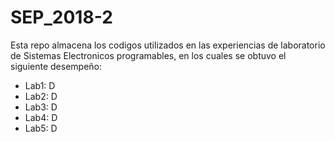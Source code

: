 # SEP_2018-2

Esta repo almacena los codigos utilizados en las experiencias de laboratorio de
Sistemas Electronicos programables, en los cuales se obtuvo el siguiente desempeño:
* Lab1: D
* Lab2: D
* Lab3: D
* Lab4: D
* Lab5: D
